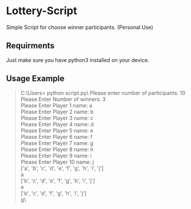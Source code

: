 # Lottery-Script
Simple Script for choose winner participants. (Personal Use)

## Requirments
Just make sure you have python3 installed on your device.

## Usage Example
> C:\Users> python script.py\\
Please enter number of participants: 10\
Please Enter Number of winners: 3\
Please Enter Player 1 name: a\
Please Enter Player 2 name: b\
Please Enter Player 3 name: c\
Please Enter Player 4 name: d\
Please Enter Player 5 name: e\
Please Enter Player 6 name: f\
Please Enter Player 7 name: g\
Please Enter Player 8 name: h\
Please Enter Player 9 name: i\
Please Enter Player 10 name: j\
['a', 'b', 'c', 'd', 'e', 'f', 'g', 'h', 'i', 'j']\
a\
['b', 'c', 'd', 'e', 'f', 'g', 'h', 'i', 'j']\
e\
['b', 'c', 'd', 'f', 'g', 'h', 'i', 'j']\
g\
